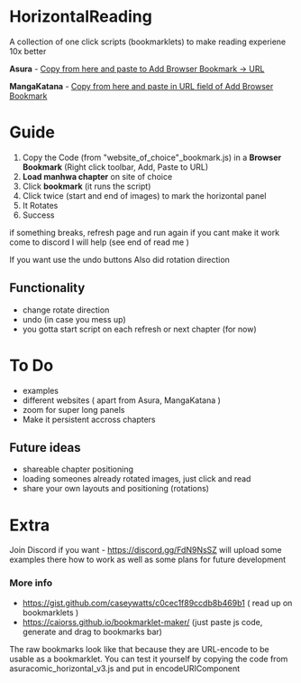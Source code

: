 # HorizontalReading
A collection of one click scripts (bookmarklets) to make reading experiene 10x better

**Asura** - [Copy from here and paste to Add Browser Bookmark -> URL](asura_horizontal_bookmark.js)

**MangaKatana**  - [Copy from here and paste in URL field of Add Browser Bookmark](mangakatana_horizontal_bookmark.js)

# Guide
 1. Copy the Code (from "website_of_choice"_bookmark.js) in a **Browser Bookmark** (Right click toolbar, Add, Paste to URL)
 2. **Load manhwa chapter** on site of choice 
 3. Click **bookmark** (it runs the script) 
 4. Click twice (start and end of images) to mark the horizontal panel
 5. It Rotates
 6. Success

if something breaks, refresh page and run again
if you cant make it work come to discord I will help (see end of read me )

If you want use the undo buttons
Also did rotation direction

## Functionality
- change rotate direction
- undo (in case you mess up)
- you gotta start script on each refresh or next chapter (for now)


# To Do 
 - examples
 - different websites ( apart from Asura, MangaKatana ) 
 - zoom for super long panels
 - Make it persistent accross chapters

## Future ideas
 - shareable chapter positioning
 - loading someones already rotated images, just click and read
 - share your own layouts and positioning (rotations) 


# Extra

Join Discord if you want - https://discord.gg/FdN9NsSZ 
 will upload some examples there how to work
 as well as some plans for future development

### More info
 - https://gist.github.com/caseywatts/c0cec1f89ccdb8b469b1    ( read up on bookmarklets ) 
 - https://caiorss.github.io/bookmarklet-maker/   (just paste js code, generate and drag to bookmarks bar)

The raw bookmarks look like that because they are URL-encode to be usable as a bookmarklet. You can test it yourself by copying the code from asuracomic_horizontal_v3.js and put in encodeURIComponent 
